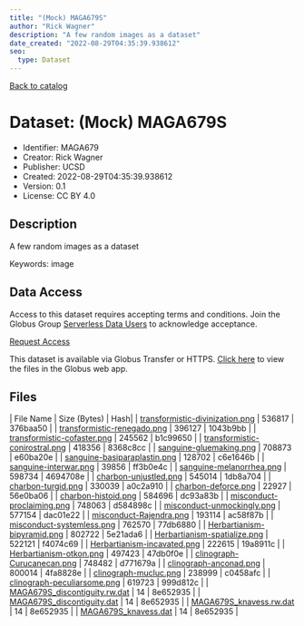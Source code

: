 ```yaml
---
title: "(Mock) MAGA679S"
author: "Rick Wagner"
description: "A few random images as a dataset"
date_created: "2022-08-29T04:35:39.938612"
seo:
  type: Dataset
---
```


[Back to catalog](../#datasets)

# Dataset: (Mock) MAGA679S

- Identifier: MAGA679
- Creator: Rick Wagner
- Publisher: UCSD
- Created: 2022-08-29T04:35:39.938612
- Version: 0.1
- License: CC BY 4.0


## Description
A few random images as a dataset

Keywords: image


## Data Access
Access to this dataset requires accepting terms and conditions. Join the Globus Group [Serverless Data Users](https://app.globus.org/groups/260da91f-3496-11ed-b941-972795fc9504) to acknowledge acceptance.

[Request Access](https://app.globus.org/groups/260da91f-3496-11ed-b941-972795fc9504/join)

This dataset is available via Globus Transfer or HTTPS.
[Click here](https://app.globus.org/file-manager?origin_id=385d3079-5121-40bc-a52f-055296497631&origin_path=/allusers/MAGA679/) to view the files in the Globus web app.


## Files

| File Name | Size (Bytes) | Hash|
| [transformistic-divinization.png](https://g-062a3c.0ed28.75bc.data.globus.org/allusers/MAGA679/transformistic-divinization.png) | 536817 | 376baa50 |
| [transformistic-renegado.png](https://g-062a3c.0ed28.75bc.data.globus.org/allusers/MAGA679/transformistic-renegado.png) | 396127 | 1043b9bb |
| [transformistic-cofaster.png](https://g-062a3c.0ed28.75bc.data.globus.org/allusers/MAGA679/transformistic-cofaster.png) | 245562 | b1c99650 |
| [transformistic-conirostral.png](https://g-062a3c.0ed28.75bc.data.globus.org/allusers/MAGA679/transformistic-conirostral.png) | 418356 | 8368c8cc |
| [sanguine-gluemaking.png](https://g-062a3c.0ed28.75bc.data.globus.org/allusers/MAGA679/sanguine-gluemaking.png) | 708873 | e60ba20e |
| [sanguine-basiparaplastin.png](https://g-062a3c.0ed28.75bc.data.globus.org/allusers/MAGA679/sanguine-basiparaplastin.png) | 128702 | c6e1646b |
| [sanguine-interwar.png](https://g-062a3c.0ed28.75bc.data.globus.org/allusers/MAGA679/sanguine-interwar.png) | 39856 | ff3b0e4c |
| [sanguine-melanorrhea.png](https://g-062a3c.0ed28.75bc.data.globus.org/allusers/MAGA679/sanguine-melanorrhea.png) | 598734 | 4694708e |
| [charbon-unjustled.png](https://g-062a3c.0ed28.75bc.data.globus.org/allusers/MAGA679/charbon-unjustled.png) | 545014 | 1db8a704 |
| [charbon-turgid.png](https://g-062a3c.0ed28.75bc.data.globus.org/allusers/MAGA679/charbon-turgid.png) | 330039 | a0c2a910 |
| [charbon-deforce.png](https://g-062a3c.0ed28.75bc.data.globus.org/allusers/MAGA679/charbon-deforce.png) | 22927 | 56e0ba06 |
| [charbon-histoid.png](https://g-062a3c.0ed28.75bc.data.globus.org/allusers/MAGA679/charbon-histoid.png) | 584696 | dc93a83b |
| [misconduct-proclaiming.png](https://g-062a3c.0ed28.75bc.data.globus.org/allusers/MAGA679/misconduct-proclaiming.png) | 748063 | d584898c |
| [misconduct-unmockingly.png](https://g-062a3c.0ed28.75bc.data.globus.org/allusers/MAGA679/misconduct-unmockingly.png) | 577154 | dac01e22 |
| [misconduct-Rajendra.png](https://g-062a3c.0ed28.75bc.data.globus.org/allusers/MAGA679/misconduct-Rajendra.png) | 193114 | ac58f87b |
| [misconduct-systemless.png](https://g-062a3c.0ed28.75bc.data.globus.org/allusers/MAGA679/misconduct-systemless.png) | 762570 | 77db6880 |
| [Herbartianism-bipyramid.png](https://g-062a3c.0ed28.75bc.data.globus.org/allusers/MAGA679/Herbartianism-bipyramid.png) | 802722 | 5e21ada6 |
| [Herbartianism-spatialize.png](https://g-062a3c.0ed28.75bc.data.globus.org/allusers/MAGA679/Herbartianism-spatialize.png) | 522121 | f4074c69 |
| [Herbartianism-incavated.png](https://g-062a3c.0ed28.75bc.data.globus.org/allusers/MAGA679/Herbartianism-incavated.png) | 222615 | 19a8911c |
| [Herbartianism-otkon.png](https://g-062a3c.0ed28.75bc.data.globus.org/allusers/MAGA679/Herbartianism-otkon.png) | 497423 | 47db0f0e |
| [clinograph-Curucanecan.png](https://g-062a3c.0ed28.75bc.data.globus.org/allusers/MAGA679/clinograph-Curucanecan.png) | 748482 | d771679a |
| [clinograph-anconad.png](https://g-062a3c.0ed28.75bc.data.globus.org/allusers/MAGA679/clinograph-anconad.png) | 800014 | 4fa8828e |
| [clinograph-mucluc.png](https://g-062a3c.0ed28.75bc.data.globus.org/allusers/MAGA679/clinograph-mucluc.png) | 238999 | c0458afc |
| [clinograph-peculiarsome.png](https://g-062a3c.0ed28.75bc.data.globus.org/allusers/MAGA679/clinograph-peculiarsome.png) | 619723 | 999d812c |
| [MAGA679S_discontiguity.rw.dat](https://g-062a3c.0ed28.75bc.data.globus.org/allusers/MAGA679/MAGA679S_discontiguity.rw.dat) | 14 | 8e652935 |
| [MAGA679S_discontiguity.dat](https://g-062a3c.0ed28.75bc.data.globus.org/allusers/MAGA679/MAGA679S_discontiguity.dat) | 14 | 8e652935 |
| [MAGA679S_knavess.rw.dat](https://g-062a3c.0ed28.75bc.data.globus.org/allusers/MAGA679/MAGA679S_knavess.rw.dat) | 14 | 8e652935 |
| [MAGA679S_knavess.dat](https://g-062a3c.0ed28.75bc.data.globus.org/allusers/MAGA679/MAGA679S_knavess.dat) | 14 | 8e652935 |

